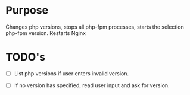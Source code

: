 # Purpose

Changes php versions, stops all php-fpm processes, starts the selection php-fpm version. Restarts Nginx

# TODO's

- [ ] List php versions if user enters invalid version.
- [ ] If no version has specified, read user input and ask for version.

